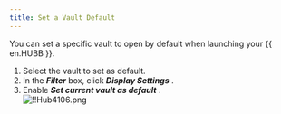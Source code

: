 ```yaml
---
title: Set a Vault Default
---
```

You can set a specific vault to open by default when launching your {{ en.HUBB }}.  

1. Select the vault to set as default. 
1. In the ***Filter*** box, click ***Display Settings*** . 
1. Enable ***Set current vault as default*** .  
![!!Hub4106.png](https://webdevolutions.azureedge.net/docs/en/hub/Hub4106.png) 

